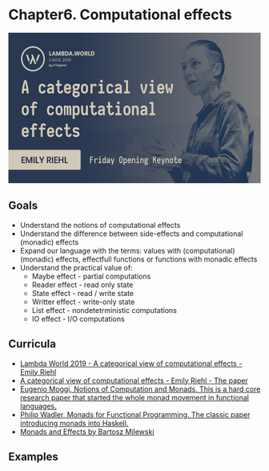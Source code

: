 # Chapter6. Computational effects

<img src="logo.jpg" height="300" />

## Goals
- Understand the notions of computational effects
- Understand the difference between side-effects and computational (monadic) effects
- Expand our language with the terms: values with (computational) (monadic) effects, effectfull functions or functions with monadic effects
- Understand the practical value of:
    - Maybe effect - partial computations
    - Reader effect - read only state
    - State effect - read / write state
    - Writter effect - write-only state
    - List effect - nondetetrministic computations
    - IO effect - I/O computations
  
## Curricula
- [Lambda World 2019 - A categorical view of computational effects - Emily Riehl](https://www.youtube.com/watch?v=Ssx2_JKpB3U)
- [A categorical view of computational effects - Emily Riehl - The paper](https://math.jhu.edu/~eriehl/lambda.pdf)
- [Eugenio Moggi, Notions of Computation and Monads. This is a hard core research paper that started the whole monad movement in functional languages.](https://person.dibris.unige.it/moggi-eugenio/ftp/ic91.pdf)
- [Philip Wadler, Monads for Functional Programming. The classic paper introducing monads into Haskell.](https://homepages.inf.ed.ac.uk/wadler/papers/marktoberdorf/baastad.pdf)
- [Monads and Effects by Bartosz Milewski](https://bartoszmilewski.com/2016/11/30/monads-and-effects/)

## Examples

  

